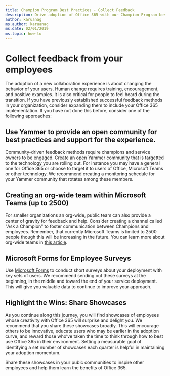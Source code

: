 ```yaml
---
title: Champion Program Best Practices - Collect Feedback
description: Drive adoption of Office 365 with our Champion Program best practices
author: karuanag
ms.author: karuanag
ms.date: 02/01/2019
ms.topic: how-to
---
```


# Collect feedback from your employees

The adoption of a new collaboration experience is about changing the behavior of your users. Human change requires training, encouragement, and positive examples. It is also critical for people to feel heard during the transition. If you have previously established successful feedback methods in your organization, consider expanding them to include your Office 365 implementation. If you have not done this before, consider one of the following approaches:

## Use Yammer to provide an open community for best practices and support for the experience.
Community-driven feedback methods require champions and service owners to be engaged. Create an open Yammer community that is targetted to the technology you are rolling out.  For instance you may have a general one for Office 365 or choose to target it to users of Office, Microsoft Teams or other technology.  We recommend creating a monitoring schedule for your Yammer community that rotates among these members. 

## Creating an org-wide team within Microsoft Teams (up to 2500)
For smaller organizations an org-wide, public team can also provide a center of gravity for feedback and help.  Consider creating a channel called "Ask a Champion" to foster communication between Champions and employees.  Remember, that currently Microsoft Teams is limited to 2500 people though this will be increasing in the future. You can learn more about org-wide teams in [this article](https://docs.microsoft.com/microsoftteams/create-an-org-wide-team). 

## Microsoft Forms for Employee Surveys

Use [Microsoft Forms](https://support.office.com/forms) to conduct short surveys about your deployment with key sets of users.  We recommend sending out these surveys at the beginning, in the middle and toward the end of your service deployment.  This will give you valuable data to continue to improve your approach.  

## Highlight the Wins: Share Showcases
As you continue along this journey, you will find showcases of employees whose creativity with Office 365 will surprise and delight you. We recommend that you share these showcases broadly. This will encourage others to be innovative, educate users who may be earlier in the adoption curve, and reward those who’ve taken the time to think through how to best use Office 365 in their environment. Setting a measurable goal of identifying a set number of showcases each quarter is helpful in maintaining your adoption momentum.

Share these showcases in your pubic communities to inspire other employees and help them learn the benefits of Office 365.  